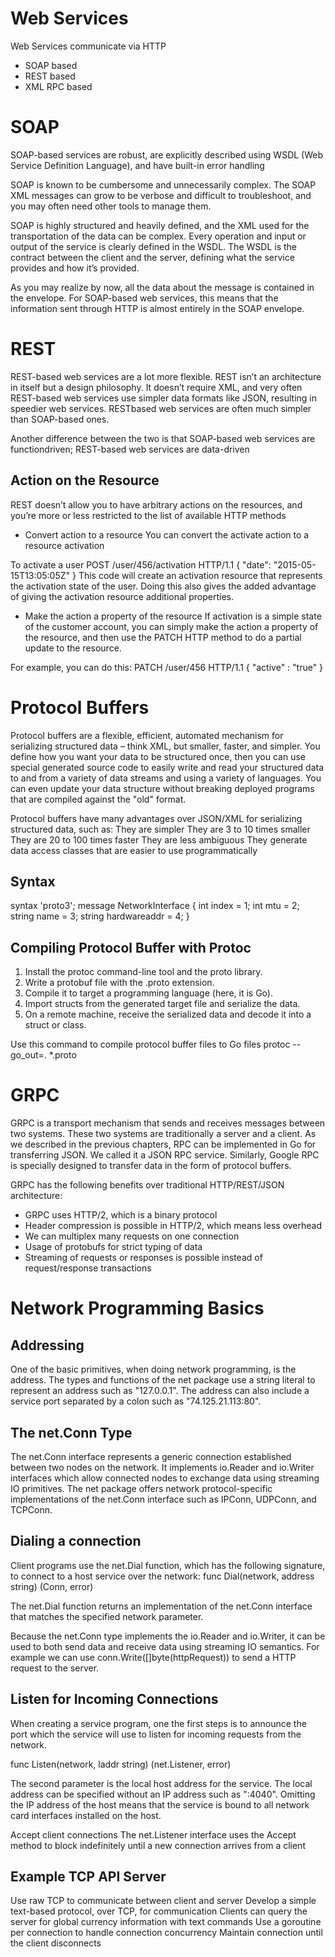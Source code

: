 # Web Services
Web Services communicate via HTTP
- SOAP based
- REST based
- XML RPC based 

# SOAP
SOAP-based services are robust, are explicitly described using WSDL
(Web Service Definition Language), and have built-in error handling

SOAP is known to be cumbersome and unnecessarily complex. The SOAP XML
messages can grow to be verbose and difficult to troubleshoot, and you may often
need other tools to manage them.

SOAP is highly structured and heavily defined, and the XML used for the transportation
of the data can be complex. Every operation and input or output of the service
is clearly defined in the WSDL. The WSDL is the contract between the client and the
server, defining what the service provides and how it’s provided.

As you may realize by now, all the data about the message is contained in the envelope.
For SOAP-based web services, this means that the information sent through
HTTP is almost entirely in the SOAP envelope.


# REST

REST-based web services are a lot more flexible. REST isn’t an architecture in itself
but a design philosophy. It doesn’t require XML, and very often REST-based web services
use simpler data formats like JSON, resulting in speedier web services. RESTbased
web services are often much simpler than SOAP-based ones.

Another difference between the two is that SOAP-based web services are functiondriven;
REST-based web services are data-driven

## Action on the Resource
REST doesn’t allow you to have arbitrary actions on the resources, and you’re more or less restricted to the list of available HTTP methods

- Convert action to a resource 
You can convert the activate action to a resource activation

To activate a user 
POST /user/456/activation HTTP/1.1
{ "date": "2015-05-15T13:05:05Z" }
This code will create an activation resource that represents the activation state of the
user. Doing this also gives the added advantage of giving the activation resource additional
properties.

- Make the action a property of the resource
If activation is a simple state of the customer account, you can simply make the action
a property of the resource, and then use the PATCH HTTP method to do a partial update to the resource. 

For example, you can do this:
PATCH /user/456 HTTP/1.1
{ "active" : "true" }

# Protocol Buffers
Protocol buffers are a flexible, efficient, automated mechanism for serializing structured
data – think XML, but smaller, faster, and simpler. You define how you want your data to
be structured once, then you can use special generated source code to easily write and read
your structured data to and from a variety of data streams and using a variety of
languages. You can even update your data structure without breaking deployed programs
that are compiled against the "old" format.

Protocol buffers have many advantages over JSON/XML for serializing structured data,
such as:
They are simpler
They are 3 to 10 times smaller
They are 20 to 100 times faster
They are less ambiguous
They generate data access classes that are easier to use programmatically

## Syntax
syntax 'proto3';
message NetworkInterface {
int index = 1;
int mtu = 2;
string name = 3;
string hardwareaddr = 4;
}


## Compiling Protocol Buffer with Protoc
1. Install the protoc command-line tool and the proto library.
2. Write a protobuf file with the .proto extension.
3. Compile it to target a programming language (here, it is Go).
4. Import structs from the generated target file and serialize the data.
5. On a remote machine, receive the serialized data and decode it into a struct or
class.

Use this command to compile protocol buffer files to Go files 
protoc --go_out=. *.proto


# GRPC

GRPC is a transport mechanism that sends and receives messages between two systems.
These two systems are traditionally a server and a client. As we described in the previous
chapters, RPC can be implemented in Go for transferring JSON. We called it a JSON RPC
service. Similarly, Google RPC is specially designed to transfer data in the form of protocol
buffers.

GRPC has the following benefits over traditional HTTP/REST/JSON architecture:
- GRPC uses HTTP/2, which is a binary protocol
- Header compression is possible in HTTP/2, which means less overhead
- We can multiplex many requests on one connection
- Usage of protobufs for strict typing of data
- Streaming of requests or responses is possible instead of request/response transactions

# Network Programming Basics

## Addressing
One of the basic primitives, when doing network programming, is the address. The types and functions of the net package use a string literal to represent an address such as "127.0.0.1". The address can also include a service port separated by a colon such as "74.125.21.113:80".

## The net.Conn Type
The net.Conn interface represents a generic connection established between two nodes on the network. It implements io.Reader and io.Writer interfaces which allow connected nodes to exchange data using streaming IO primitives. The net package offers network protocol-specific implementations of the net.Conn interface such as IPConn, UDPConn, and TCPConn.

## Dialing a connection
Client programs use the net.Dial function, which has the following signature, to connect to a host service over the network:
func Dial(network, address string) (Conn, error)

The net.Dial function returns an implementation of the net.Conn interface that
matches the specified network parameter.

Because the net.Conn type implements the io.Reader and io.Writer, it can be used to
both send data and receive data using streaming IO semantics. For example we can use conn.Write([]byte(httpRequest)) to send a HTTP request to the server.


## Listen for Incoming Connections

When creating a service program, one the first steps is to announce the port which the service will use to listen for incoming requests from the network.

func Listen(network, laddr string) (net.Listener, error)

The second parameter is the local host address for the service. The local address can be specified without an IP address such as ":4040". Omitting the IP address of the host means that the service is bound to all network card interfaces installed on the host.


Accept client connections
The net.Listener interface uses the Accept method to block indefinitely until a new
connection arrives from a client


## Example TCP API Server


Use raw TCP to communicate between client and server
Develop a simple text-based protocol, over TCP, for communication
Clients can query the server for global currency information with text commands
Use a goroutine per connection to handle connection concurrency
Maintain connection until the client disconnects


